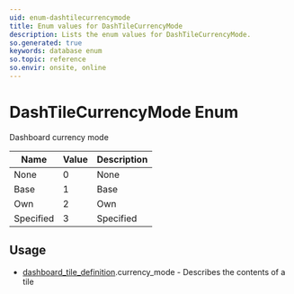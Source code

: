 ```yaml
---
uid: enum-dashtilecurrencymode
title: Enum values for DashTileCurrencyMode
description: Lists the enum values for DashTileCurrencyMode.
so.generated: true
keywords: database enum
so.topic: reference
so.envir: onsite, online
---
```


# DashTileCurrencyMode Enum

Dashboard currency mode

| Name | Value | Description |
|------|-------|-------------|
|None|0|None|
|Base|1|Base|
|Own|2|Own|
|Specified|3|Specified|

## Usage

* [dashboard_tile_definition](../dashboard-tile-definition.md).currency_mode - Describes the contents of a tile

